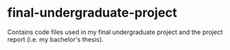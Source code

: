 final-undergraduate-project
===========================

Contains code files used in my final undergraduate project and the project report (i.e. my bachelor's thesis).

